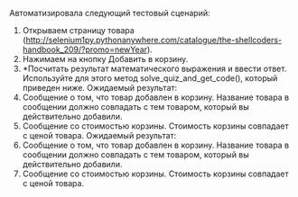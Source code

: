 Автоматизировала следующий тестовый сценарий: 
1) Открываем страницу товара (http://selenium1py.pythonanywhere.com/catalogue/the-shellcoders-handbook_209/?promo=newYear).
2) Нажимаем на кнопку Добавить в корзину.
3) *Посчитать результат математического выражения и ввести ответ. Используйте для этого метод solve_quiz_and_get_code(), который приведен ниже. 
Ожидаемый результат: 
1) Сообщение о том, что товар добавлен в корзину. Название товара в сообщении должно совпадать с тем товаром, который вы действительно добавили.
2) Сообщение со стоимостью корзины. Стоимость корзины совпадает с ценой товара. 
Ожидаемый результат: 
1) Сообщение о том, что товар добавлен в корзину. Название товара в сообщении должно совпадать с тем товаром, который вы действительно добавили.
2) Сообщение со стоимостью корзины. Стоимость корзины совпадает с ценой товара. 
